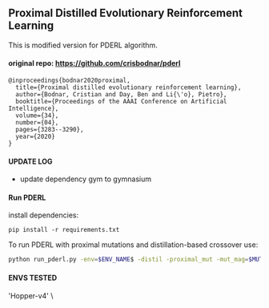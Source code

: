 
## Proximal Distilled Evolutionary Reinforcement Learning ##

This is modified version for PDERL algorithm.

#### original repo: https://github.com/crisbodnar/pderl
```
@inproceedings{bodnar2020proximal,
  title={Proximal distilled evolutionary reinforcement learning},
  author={Bodnar, Cristian and Day, Ben and Li{\'o}, Pietro},
  booktitle={Proceedings of the AAAI Conference on Artificial Intelligence},
  volume={34},
  number={04},
  pages={3283--3290},
  year={2020}
}
```

#### UPDATE LOG ###
- update dependency gym to gymnasium


#### Run PDERL #### 

install dependencies:

```
pip install -r requirements.txt
```

To run PDERL with proximal mutations and distillation-based crossover use:

```bash
python run_pderl.py -env=$ENV_NAME$ -distil -proximal_mut -mut_mag=$MUT_MAG$ -logdir=$LOG_DIR$
```

#### ENVS TESTED #### 

'Hopper-v4' \
